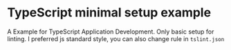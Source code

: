# TypeScript minimal setup example

A Example for TypeScript Application Development.
Only basic setup for linting.
I preferred js standard style, you can also change rule in `tslint.json`